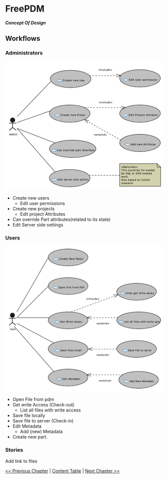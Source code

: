 # FreePDM
***Concept Of Design***

## Workflows

### Administrators
![Usecase Diagram users](FreePDM_CoD-Figures/UC_Admin.png)


- Create new users
  - Edit user permissions
- Create new projects
  - Edit project Attributes
- Can override Part attributes(related to its state)
- Edit Server side settings

### Users

![Usecase Diagram users](FreePDM_CoD-Figures/UC_User.png)

- Open File from pdm
- Get write Access (Check-out)
  - List all files with write access
- Save file locally
- Save file to server (Check-in)
- Edit Metadata
  - Add (new) Metadata
- Create new part.

### Stories

Add link to files


[<< Previous Chapter](FreePDM_01-RequestedInformation.md) | [Content Table](FreePDM_00-CoD.md) | [Next Chapter >>](FreePDM_03-DesignDecisions.md)
